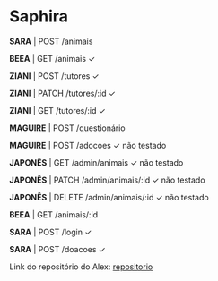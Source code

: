 # Saphira
**SARA** | POST /animais

**BEEA** | GET /animais ✓

**ZIANI** | POST /tutores ✓

**ZIANI** | PATCH /tutores/:id ✓

**ZIANI** | GET /tutores/:id ✓

**MAGUIRE** | POST /questionário

**MAGUIRE** | POST /adocoes ✓ não testado

**JAPONÊS** | GET /admin/animais ✓ não testado

**JAPONÊS** | PATCH /admin/animais/:id ✓ não testado

**JAPONÊS** | DELETE /admin/animais/:id ✓ não testado

**BEEA** | GET /animais/:id 

**SARA** | POST /login ✓

**SARA** | POST /doacoes ✓

Link do repositório do Alex: 
[repositorio](https://github.com/alexnasciment3/projeto_bento_2S_2025.git)
